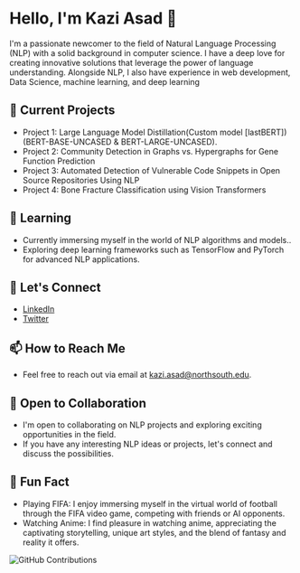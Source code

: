 # Hello, I'm Kazi Asad 👋

I'm a passionate newcomer to the field of Natural Language Processing (NLP) with a solid background in computer science. I have a deep love for creating innovative solutions that leverage the power of language understanding. Alongside NLP, I also have experience in web development, Data Science, machine learning, and deep learning

## 🔭 Current Projects

- Project 1:  Large Language Model Distillation(Custom model [lastBERT]) (BERT-BASE-UNCASED & BERT-LARGE-UNCASED).
- Project 2: Community Detection in Graphs vs. Hypergraphs for Gene Function Prediction
- Project 3: Automated Detection of Vulnerable Code Snippets in Open Source Repositories Using NLP
- Project 4: Bone Fracture Classification using Vision Transformers

## 🌱 Learning

- Currently immersing myself in the world of NLP algorithms and models..
- Exploring deep learning frameworks such as TensorFlow and PyTorch for advanced NLP applications.

## 💬 Let's Connect

- [LinkedIn](https://www.linkedin.com/in/kaziasadcse/)
- [Twitter](https://twitter.com/ImKaziAsad)

## 📫 How to Reach Me

- Feel free to reach out via email at [kazi.asad@northsouth.edu](mailto:kazi.asad@northsouth.edu).

## 🤝 Open to Collaboration

- I'm open to collaborating on NLP projects and exploring exciting opportunities in the field.
- If you have any interesting NLP ideas or projects, let's connect and discuss the possibilities.

## 🌟 Fun Fact

- Playing FIFA: I enjoy immersing myself in the virtual world of football through the FIFA video game, competing with friends or AI opponents.
- Watching Anime: I find pleasure in watching anime, appreciating the captivating storytelling, unique art styles, and the blend of fantasy and reality it offers.

![GitHub Contributions](https://github-readme-stats.vercel.app/api?username=donnowhattodo)


